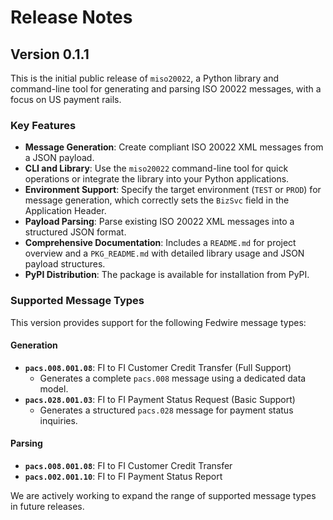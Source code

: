 # Release Notes

## Version 0.1.1

This is the initial public release of `miso20022`, a Python library and command-line tool for generating and parsing ISO 20022 messages, with a focus on US payment rails.

### Key Features

*   **Message Generation**: Create compliant ISO 20022 XML messages from a JSON payload.
*   **CLI and Library**: Use the `miso20022` command-line tool for quick operations or integrate the library into your Python applications.
*   **Environment Support**: Specify the target environment (`TEST` or `PROD`) for message generation, which correctly sets the `BizSvc` field in the Application Header.
*   **Payload Parsing**: Parse existing ISO 20022 XML messages into a structured JSON format.
*   **Comprehensive Documentation**: Includes a `README.md` for project overview and a `PKG_README.md` with detailed library usage and JSON payload structures.
*   **PyPI Distribution**: The package is available for installation from PyPI.

### Supported Message Types

This version provides support for the following Fedwire message types:

#### Generation

*   **`pacs.008.001.08`**: FI to FI Customer Credit Transfer (Full Support)
    *   Generates a complete `pacs.008` message using a dedicated data model.
*   **`pacs.028.001.03`**: FI to FI Payment Status Request (Basic Support)
    *   Generates a structured `pacs.028` message for payment status inquiries.

#### Parsing

*   **`pacs.008.001.08`**: FI to FI Customer Credit Transfer
*   **`pacs.002.001.10`**: FI to FI Payment Status Report

We are actively working to expand the range of supported message types in future releases.
